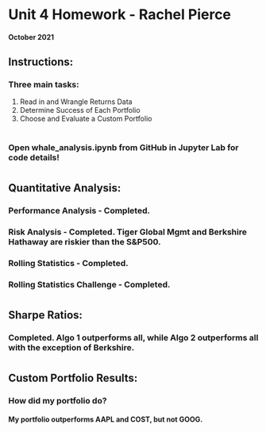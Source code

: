 # Unit 4 Homework - Rachel Pierce
#### October 2021

## Instructions:
### Three main tasks:
1. Read in and Wrangle Returns Data
2. Determine Success of Each Portfolio
1. Choose and Evaluate a Custom Portfolio

#
### Open whale_analysis.ipynb from GitHub in Jupyter Lab for code details!

#

## Quantitative Analysis:

### Performance Analysis - Completed.
### Risk Analysis - Completed. Tiger Global Mgmt and Berkshire Hathaway are riskier than the S&P500.
### Rolling Statistics - Completed.
### Rolling Statistics Challenge - Completed.

#

## Sharpe Ratios:
### Completed.  Algo 1 outperforms all, while Algo 2 outperforms all with the exception of Berkshire.

#

## Custom Portfolio Results:

### How did my portfolio do?
#### My portfolio outperforms AAPL and COST, but not GOOG.



